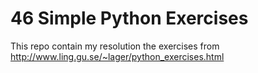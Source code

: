 # 46 Simple Python Exercises
This repo contain my resolution the exercises from http://www.ling.gu.se/~lager/python_exercises.html

